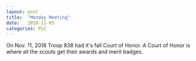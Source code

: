 ```yaml
---
layout: post
title:  "Monday Meeting"
date:   2018-11-05
categories: PLC
---
```

On Nov. 11, 2018 Troop 838 had it's fall Court of Honor. A Court of Honor
is where all the scouts get their awards and merit badges.
